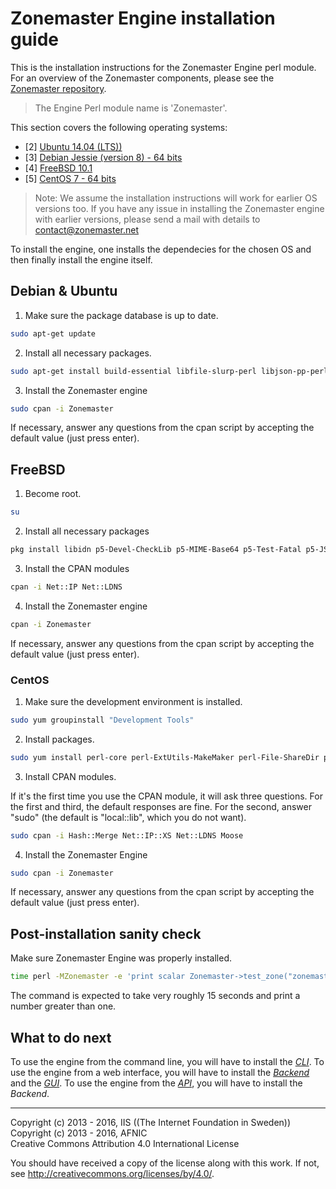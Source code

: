 # Zonemaster Engine installation guide

This is the installation instructions for the Zonemaster Engine perl
module. For an overview of the Zonemaster components, please see the
[Zonemaster repository](https://github.com/dotse/zonemaster).

>
> The Engine Perl module name is 'Zonemaster'.
>


This section covers the following operating systems:

 * [2] <a href="#Debian">Ubuntu 14.04 (LTS))</a>
 * [3] <a href="#Debian">Debian Jessie (version 8) - 64 bits</a>
 * [4] <a href="#FreeBSD">FreeBSD 10.1</a>
 * [5] <a href="#CentOS">CentOS 7 - 64 bits</a>

>
> Note: We assume the installation instructions will work for earlier OS
> versions too. If you have any issue in installing the Zonemaster engine with
> earlier versions, please send a mail with details to contact@zonemaster.net
>

To install the engine, one installs the dependecies for the chosen OS and then
finally install the engine itself. 

## <a name="Debian"></a> Debian & Ubuntu

1) Make sure the package database is up to date.

```sh
sudo apt-get update
```

2) Install all necessary packages.

```sh
sudo apt-get install build-essential libfile-slurp-perl libjson-pp-perl liblist-moreutils-perl libio-socket-inet6-perl libmodule-find-perl libmoose-perl libfile-sharedir-perl libhash-merge-perl libreadonly-perl libmail-rfc822-address-perl libintl-xs-perl libssl-dev libdevel-checklib-perl libtest-fatal-perl libtie-simple-perl libio-capture-perl libgeography-countries-perl libidn11-dev gettext
```

3) Install the Zonemaster engine

```sh
sudo cpan -i Zonemaster
```

If necessary, answer any questions from the cpan script by accepting the default
value (just press enter).

## <a name="FreeBSD"></a> FreeBSD 

1) Become root.

```sh
su
```

2) Install all necessary packages

```sh
pkg install libidn p5-Devel-CheckLib p5-MIME-Base64 p5-Test-Fatal p5-JSON-PP p5-IO-Socket-INET6 p5-Moose p5-Module-Find p5-File-ShareDir p5-File-Slurp p5-Mail-RFC822-Address p5-Hash-Merge p5-Time-HiRes p5-Locale-libintl p5-Readonly-XS p5-Tie-Simple p5-Math-BigInt p5-IP-Country p5-IO-Capture p5-List-MoreUtils
```

3) Install the CPAN modules

```sh
cpan -i Net::IP Net::LDNS
```

4) Install the Zonemaster engine

```sh
cpan -i Zonemaster
```

If necessary, answer any questions from the cpan script by accepting the default
value (just press enter).

### <a name="CentOS"></a> CentOS 

1) Make sure the development environment is installed.

```sh
sudo yum groupinstall "Development Tools"
```

2) Install packages.

```sh
sudo yum install perl-core perl-ExtUtils-MakeMaker perl-File-ShareDir perl-File-Slurp perl-IO-Socket-INET6 perl-JSON-PP perl-List-MoreUtils perl-Readonly perl-Time-HiRes perl-YAML libidn-devel perl-libintl perl-Devel-CheckLib openssl-devel perl-Test-Fatal
```

3) Install CPAN modules.

If it's the first time you use the CPAN module, it will ask three questions.
For the first and third, the default responses are fine. For the second, answer
"sudo" (the default is "local::lib", which you do not want).

```sh
sudo cpan -i Hash::Merge Net::IP::XS Net::LDNS Moose
```

4) Install the Zonemaster Engine

```sh
sudo cpan -i Zonemaster
```

If necessary, answer any questions from the cpan script by accepting the default value (just press enter).


## Post-installation sanity check

Make sure Zonemaster Engine was properly installed.

```sh
time perl -MZonemaster -e 'print scalar Zonemaster->test_zone("zonemaster.net"), "\n"'
```

The command is expected to take very roughly 15 seconds and print a number
greater than one.

## What to do next

To use the engine from the command line, you will have to install the
*[CLI](https://github.com/dotse/zonemaster-cli/blob/master/docs/installation.md)*. 
To use the engine from a web interface, you will have to install the
*[Backend](https://github.com/dotse/zonemaster-backend/blob/master/docs/installation.md)* and
the
*[GUI](https://github.com/dotse/zonemaster-gui/blob/master/docs/installation.md)*. 
To use the engine from the
*[API](https://github.com/dotse/zonemaster-backend/blob/master/docs/API.md)*, you will have to install the *Backend*.

-------

Copyright (c) 2013 - 2016, IIS ((The Internet Foundation in Sweden))  
Copyright (c) 2013 - 2016, AFNIC  
Creative Commons Attribution 4.0 International License

You should have received a copy of the license along with this
work.  If not, see <http://creativecommons.org/licenses/by/4.0/>.
